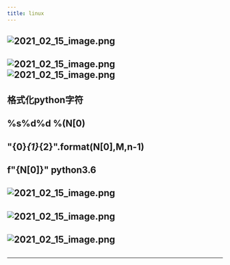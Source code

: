```yaml
---
title: linux
---
```


## ![2021_02_15_image.png](https://cdn.logseq.com/%2F7aa8ab99-753a-4230-847b-43a1c3a3ef47dc8aff15-7704-4855-b56c-aedaa35bb2f32021_02_15_image.png?Expires=4766962775&Signature=j~~-GlGOFARYis8Aw9FQwyA65CXDvpDsfzRD3ROB1ZPLMfUxWV4lKxKHZMIo7X8E~kcqDpVWQ8MkboiKvtSW9XrJgtMueJkfj7rV~DZQ1fmXKpZhyNPapUXpnRCMiHZ~OPmjLWsZ1k44pbqDBVpKEPYxfOvau8sBA21PqsziuqqoBNDH8MhVkkg5lUlt4HEOrleRGx8jBo6XvCpNSOmf216ciSNTqzxljote21OyWSPCN1Pt34sWMJzbMr9GhXYcFnRn7iYSJWQ0zErQg1h6UtJvtyPipp0j8Dgq~CgFv~O-8K11YeUNXpQz~3zekMpeiEzp-jbBtustngjwoEChSg__&Key-Pair-Id=APKAJE5CCD6X7MP6PTEA)
##
## ![2021_02_15_image.png](https://cdn.logseq.com/%2F7aa8ab99-753a-4230-847b-43a1c3a3ef47c780c587-de87-448a-aa46-fd24cedd8a4f2021_02_15_image.png?Expires=4766963093&Signature=jFzIASx8AypbrOzcJ0N5gRongHrJOLAh6nqBGk3OH2qoji3V--UAjorVul-d1azXQ~ehjA7SdmalAsyJHSdqt-eHzCI~GzWfgC6Ck9AuqCDhUErnzjk7wY7vcMC2ldWVqoOgatUwqKBCngtIgcxKMxdiHa0JToDUM5Glsv7Bk3YjN2YYE6cwuY~ssX9iBVmLXsTTiOP25kKGf1Ri1mAESqMuJbLFmfRVcIMlofJZgw9dknJT6dIqvUYYNhroQBdpVSnWeGSKbXrscn0~RxBP0quhAKbFBTLEtONfDC8p9SakK9Rh6BSQhxIaDKvc8m7IjCrfkFKhf7x68onpf4-JDA__&Key-Pair-Id=APKAJE5CCD6X7MP6PTEA) ![2021_02_15_image.png](https://cdn.logseq.com/%2F7aa8ab99-753a-4230-847b-43a1c3a3ef47566d5e34-ef40-4f52-b9b8-f2e27a713e882021_02_15_image.png?Expires=4766963093&Signature=EMFJQ~R-owvqsSwwp7q4gQF~aBQ6MTZZlVC6pxC3S5qoClueX1Fv~vlXqJQEQAHHzvvoJlKNqDY-jQOMOpRYTdfaqW~edR6rtJg7hSOggrwp8pDgD9sskTAoBqXFKPVWqTOlrQM2wA~VFGP9~-bRRsiOnxm~dfBmuohjX09TmBBkjDp7WPDOc9~SSQ-B0k1Pf-S4f9GHyVvJGaLDVGIM~bSOws9hIwgt2zmXZHHUruKMA9o8glGVMj1zR7NDn7-blQLt5FT65BKFl7EW5BsrBHrWbmpUqIbeQxOP5p5lSepLce6X3~Zm94hmc3dAQ1gQAY-TqS9R1lz1kLowD38sEA__&Key-Pair-Id=APKAJE5CCD6X7MP6PTEA)
## 格式化python字符
## %s%d%d %(N[0)
## "{0}*{1}*{2}".format(N[0],M,n-1)
## f"{N[0]}" python3.6
## ![2021_02_15_image.png](https://cdn.logseq.com/%2F7aa8ab99-753a-4230-847b-43a1c3a3ef477cbaa6f5-0d21-41cf-910c-748020944ff52021_02_15_image.png?Expires=4766964126&Signature=J8nCDUDf2ycet6EOL5CfoMTDjBgPopyonwk8bAWbjRnAOTdwcNXFjqtSmeCAiMdbGIPpHrtecCGSA8DvXEDySNW99QbWKfQJyyOecdN~QocLwhJotUNpeXmEZxutF5D3LrRl8ap1Oh3efLLl8EHQ4~H4u~oWEwU~F0kbRMwUF0Rq~84pU78xzHS6Zl371Ysda~rDebSDffFizu5R7ck4ABWX02r9QBgn3w2VtBCcNqsiycH9vAwwQoWgQQIDQEUHU5h02Y-dXDOc7gs~P-HT042E0-Ry1ymFCM1UtIPzybARye5gSuGyLu4BxPJPcJl4gYIQG9Syg36bWzOzXCCK5Q__&Key-Pair-Id=APKAJE5CCD6X7MP6PTEA)
## ![2021_02_15_image.png](https://cdn.logseq.com/%2F7aa8ab99-753a-4230-847b-43a1c3a3ef47336a07c2-08dd-4160-80d1-7df1574a63622021_02_15_image.png?Expires=4766963921&Signature=QoF1lzgjzrZ5Wg8561F7MWVDTUFS5oxCvXIwO99cm6vFLfOFvoGBfab85JnVHwQ3zatb0XEdYUsakdvcoUR60iHvn2mF7X~0WHunyj0Snu7MaIkiXUABir2upDU5gUNOqRvIrJpvoLCe4Imc7xz13FEdJv~WUFE9egjIwP5hSmqs4sdal25Seq2kLfhvu1MahdyEVWYMveVXyetIxgJK~Hh75PBDAb4XEz~OKJcw6uDG9qNbh1~PhyHol4K4pDaT2f0qGpt82hopl5n8qeLHwvYPoOknL3l~35g3eeRRxxIdK2n3mhYi5BCdHholSGdP~nt7CVeRnEIAPkZ2pw6ZXA__&Key-Pair-Id=APKAJE5CCD6X7MP6PTEA)
## ![2021_02_15_image.png](https://cdn.logseq.com/%2F7aa8ab99-753a-4230-847b-43a1c3a3ef47548dd834-6373-4570-abe5-fc6017d8e5782021_02_15_image.png?Expires=4766963869&Signature=EiiTbSFfpqduLcIYVuRqCp6-lIxJhjeeSMlz24c9OwiY5Lo9xSNOC37taMIDXoWDpzKBc9vE8oSlWkQnEi8LTIxayHPPFbD4VyTe5HFEhy1bAcIgtqBxJgD4RnSjYh3K6iqvfXRaCvsI8x8pFJitJQlKuDs8OXy-ppa4z~OZ5-BwmtS4q5guQY5AVI1tDr9LHHM3D0E9O-vX4sUAs0Q-YU6Q-zvyYMyDqFSiyNbJRtwYPI4XuUOxbGfNyK9J~0LRoE~3r0TELkAOS3TOPSr-hsAywNLKj89GykjrswN8SdzVusMgHmrS5AFPTwIDYWyYrZ4MgriW0l6TTceW0qMaww__&Key-Pair-Id=APKAJE5CCD6X7MP6PTEA)
##
##
****
